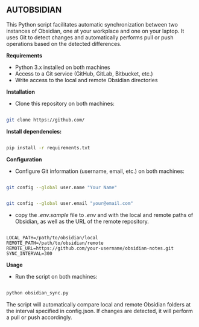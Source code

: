 ## AUTOBSIDIAN

This Python script facilitates automatic synchronization between two instances of Obsidian, one at your workplace and one on your laptop. It uses Git to detect changes and automatically performs pull or push operations based on the detected differences.

**Requirements**

- Python 3.x installed on both machines
- Access to a Git service (GitHub, GitLab, Bitbucket, etc.)
- Write access to the local and remote Obsidian directories

**Installation**

- Clone this repository on both machines:

```bash

git clone https://github.com/
```

**Install dependencies:**

```bash

pip install -r requirements.txt
```

**Configuration**

- Configure Git information (username, email, etc.) on both machines:

```bash

git config --global user.name "Your Name"
```

```bash

git config --global user.email "your@email.com"
```

- copy the *.env.sample* file to *.env* and with the local and remote paths of Obsidian, as well as the URL of the remote repository.

```env

LOCAL_PATH=/path/to/obsidian/local
REMOTE_PATH=/path/to/obsidian/remote
REMOTE_URL=https://github.com/your-username/obsidian-notes.git
SYNC_INTERVAL=300  

```

**Usage**

- Run the script on both machines:

```bash

python obsidian_sync.py
```

The script will automatically compare local and remote Obsidian folders at the interval specified in config.json. If changes are detected, it will perform a pull or push accordingly.
